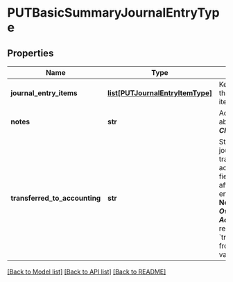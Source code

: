 # PUTBasicSummaryJournalEntryType

## Properties
Name | Type | Description | Notes
------------ | ------------- | ------------- | -------------
**journal_entry_items** | [**list[PUTJournalEntryItemType]**](PUTJournalEntryItemType.md) | Key name that represents the list of journal entry items.  | [optional] 
**notes** | **str** | Additional information about this record.  ***Character limit:*** 2,000  | [optional] 
**transferred_to_accounting** | **str** | Status shows whether the journal entry has been transferred to an accounting system.   This field cannot be changed after the summary journal entry has been canceled.  **Note:** The Zuora Finance ***Override Transferred to Accounting*** permission is required to change &#x60;transferredToAccounting&#x60; from &#x60;Yes&#x60; to any other value.  | [optional] 

[[Back to Model list]](../README.md#documentation-for-models) [[Back to API list]](../README.md#documentation-for-api-endpoints) [[Back to README]](../README.md)


